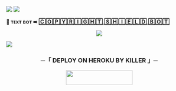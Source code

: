 
 
<img src="https://user-images.githubusercontent.com/73097560/115834477-dbab4500-a447-11eb-908a-139a6edaec5c.gif"> 
 <img src="https://readme-typing-svg.herokuapp.com?color=FF00FF&width=420&lines=💈+🄲🄾🄿🅈🅁🄸🄶🄷🅃+🅂🄷🄸🄴🄻🄳+🄱🄾🅃+💈">


**💮 ᴛᴇxᴛ ʙᴏᴛ ➠ [ 🄲🄾🄿🅈🅁🄸🄶🄷🅃 🅂🄷🄸🄴🄻🄳 🄱🄾🅃 ](https://t.me/KILLER_OP_12)**


</h2>
<p align="center">
  <img src="https://telegra.ph/file/feb8ec9cd6194018ccc4c.jpg">
</p>

 <img src="https://readme-typing-svg.herokuapp.com?color=FF00FF&width=420&lines=💌+🄳🄴🄿🄻🄾🅈+🄾🄽+🄷🄴🅁🄾🄺🅄+🄽🄾🅆+💌">


<h3 align="center">
    ─「 DEPLOY ON HEROKU BY KILLER 」─
</h3>

<p align="center"><a href="https://dashboard.heroku.com/new?template=https://github.com/telegrambot622/COPYRIGHT_AMRIT-"> <img src="https://img.shields.io/badge/Deploy%20On%20Heroku-C0C0C0?style=for-the-badge&logo=heroku" width="180" height="40"/></a></p>


